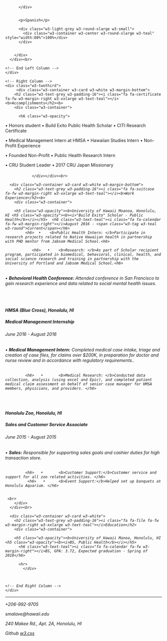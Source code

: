           </div>
     
          
          <p>Spanish</p>
     
          <div class="w3-light-grey w3-round-xlarge w3-small">
            <div class="w3-container w3-center w3-round-xlarge w3-teal" style="width:80%">100%</div>
          </div>

        
        </div>
      </div><br>

    <!-- End Left Column -->
    </div>

    <!-- Right Column -->
    <div class="w3-twothird">
         <div class="w3-container w3-card w3-white w3-margin-bottom">
        <h2 class="w3-text-grey w3-padding-16"><i class="fa fa-certificate fa-fw w3-margin-right w3-xxlarge w3-text-teal"></i><b>Accomplishments</h2><b>
        <div class="w3-container">
        
          <h6 class="w3-opacity">    
•	Honors student
•	Build Exito Public Health Scholar
•	CITI Research Certificate	 <p>•	Medical Management Intern at HMSA
•	Hawaiian Studies Intern
•	Non-Profit Experience	  <p>
•	Founded Non-Profit 
•	Public Health Research Intern <p>
•	CRU Student Leader
•	2017 CRU Japan Missionary <h6> <p>
       
                </div></div><br>

      <div class="w3-container w3-card w3-white w3-margin-bottom">
        <h2 class="w3-text-grey w3-padding-16"><i class="fa fa-suitcase fa-fw w3-margin-right w3-xxlarge w3-text-teal"></i><b>Work Experience</h2><b>
        <div class="w3-container">
        
        <h5 class="w3-opacity"><b>University of Hawaii Moanoa, Honolulu, HI <h5 class="w3-opacity"><b><i>"Build Exito" Scholar - Public Health</b></i></h5>  <h6 class="w3-text-teal"><i class="fa fa-calendar fa-fw w3-margin-right"></i>August 2016 - <span class="w3-tag w3-teal w3-round">Current</span></h6>
             <h6>  •	<b>Public Health Intern: </b>Participate in research projects related to Native Hawaiian health in partnership with PHD mentor from Jabsom Medical School.<h6>
            
                <h6>   •	<b>Research: </b>As part of Scholar recipient program, participated in biomedical, behavioral, clinical, health, and social science research and training in partnership with the University of Portland and Jabsom Medical School.<h6>
                
           
  <h6>   •		<b>Behavioral Health Conference: </b> Attended conference in San Francisco to gain research experience and data related to social mental health issues.</h6>
 <br>
 <h5><b>HMSA (Blue Cross), Honolulu, HI

  <h5 class="w3-opacity"><b><i> Medical Management Internship</b></i></h5> 
  </h5>  <h6 class="w3-text-teal"><i class="fa fa-calendar fa-fw w3-margin-right"></i>June 2016 - August 2016</h6>         
           
   <h6>   •	<b>Medical Management Intern:</b></i> Completed medical case intake, triage and creation of case files, for claims over $200K, in preparation for doctor and nurse review and in accordance with regulatory requirements..<h6>
                
             <h6>   •		<b>Medical Research: </b>Conducted data collection, analysis (using excel and Epic), and completed patient medical claim assessment on behalf of senior case manager for HMSA members, physicians, and providers. </h6>
 <br>
<h5><b>Honolulu Zoo, Honolulu, HI <h5 class="w3-opacity"><b><i> Sales and Customer Service Associate<b></i></h5> 
  </h5>  <h6 class="w3-text-teal"><i class="fa fa-calendar fa-fw w3-margin-right"></i>June 2015 - August 2015</h6>         
           
   <h6>   •	<b> Sales:</b></i> Responsible for supporting sales goals and cashier duties for high transaction store.<h6>
                
             <h6>   •		<b>Customer Support:</b>Customer service and support for all zoo related activities. </h6>
              <h6>   •		<b>Event Support:</b>Helped set up banquets at Honolulu Aquarium. </h6>
             
       
     <br>
        </div>
      </div><br>

      <div class="w3-container w3-card w3-white">
        <h2 class="w3-text-grey w3-padding-16"><i class="fa fa-file fa-fw w3-margin-right w3-xxlarge w3-text-teal"></i>Education</h2>
        <div class="w3-container">
          
        <h5 class="w3-opacity"><b>University of Hawaii Manoa, Honolulu, HI <h5 class="w3-opacity"><b><i>BS, Public Health</b></i></h5>  
          <h6 class="w3-text-teal"><i class="fa fa-calendar fa-fw w3-margin-right"></i>BS, GPA: 3.72, Expected graduation - Spring of 2018</h6>
         
          <hr>
            </div>
            


    <!-- End Right Column -->
    </div>
    
  <!-- End Grid -->
  </div>
  
  <!-- End Page Container -->
</div>

<footer class="w3-container w3-teal w3-center w3-margin-top">
<hr>
  <i class="fa fa-linkedin w3-hover-opacity"></i>         <P> <i class="fa fa-phone fa-fw w3-margin-left w3-xlarge w3-text-white w3-xlarge"></i>+206-992-9705</p>
  <P> <i class="fa fa-envelope fa-fw w3-margin-left w3-xlarge w3-text-white w3-xlarge"></i>smalave@hawaii.edu</p>
   <P> <i class="fa fa-home fa-fw w3-margin-left w3-xlarge w3-text-white w3-xlarge"></i>240 Makee Rd., Apt. 2A, Honolulu, HI</p>

  
  <p>Github <a href="https://www.w3schools.com/w3css/default.asp" target="_blank">w3.css</a></p>
</footer>

</body>

      

 

